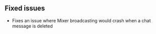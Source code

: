 ## Fixed issues
- Fixes an issue where Mixer broadcasting would crash when a chat message is deleted